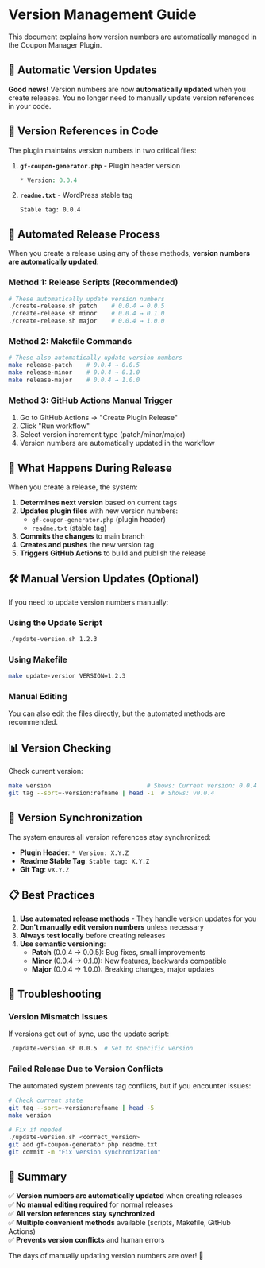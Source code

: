 # Version Management Guide

This document explains how version numbers are automatically managed in the Coupon Manager Plugin.

## 🔄 Automatic Version Updates

**Good news!** Version numbers are now **automatically updated** when you create releases. You no longer need to manually update version references in your code.

## 📍 Version References in Code

The plugin maintains version numbers in two critical files:

1. **`gf-coupon-generator.php`** - Plugin header version
   ```php
   * Version: 0.0.4
   ```

2. **`readme.txt`** - WordPress stable tag
   ```
   Stable tag: 0.0.4
   ```

## 🚀 Automated Release Process

When you create a release using any of these methods, **version numbers are automatically updated**:

### Method 1: Release Scripts (Recommended)
```bash
# These automatically update version numbers
./create-release.sh patch    # 0.0.4 → 0.0.5
./create-release.sh minor    # 0.0.4 → 0.1.0
./create-release.sh major    # 0.0.4 → 1.0.0
```

### Method 2: Makefile Commands
```bash
# These also automatically update version numbers
make release-patch    # 0.0.4 → 0.0.5
make release-minor    # 0.0.4 → 0.1.0
make release-major    # 0.0.4 → 1.0.0
```

### Method 3: GitHub Actions Manual Trigger
1. Go to GitHub Actions → "Create Plugin Release"
2. Click "Run workflow"
3. Select version increment type (patch/minor/major)
4. Version numbers are automatically updated in the workflow

## 🔧 What Happens During Release

When you create a release, the system:

1. **Determines next version** based on current tags
2. **Updates plugin files** with new version numbers:
   - `gf-coupon-generator.php` (plugin header)
   - `readme.txt` (stable tag)
3. **Commits the changes** to main branch
4. **Creates and pushes** the new version tag
5. **Triggers GitHub Actions** to build and publish the release

## 🛠️ Manual Version Updates (Optional)

If you need to update version numbers manually:

### Using the Update Script
```bash
./update-version.sh 1.2.3
```

### Using Makefile
```bash
make update-version VERSION=1.2.3
```

### Manual Editing
You can also edit the files directly, but the automated methods are recommended.

## 📊 Version Checking

Check current version:
```bash
make version                           # Shows: Current version: 0.0.4
git tag --sort=-version:refname | head -1  # Shows: v0.0.4
```

## 🔄 Version Synchronization

The system ensures all version references stay synchronized:

- **Plugin Header**: `* Version: X.Y.Z`
- **Readme Stable Tag**: `Stable tag: X.Y.Z`
- **Git Tag**: `vX.Y.Z`

## 📋 Best Practices

1. **Use automated release methods** - They handle version updates for you
2. **Don't manually edit version numbers** unless necessary
3. **Always test locally** before creating releases
4. **Use semantic versioning**:
   - **Patch** (0.0.4 → 0.0.5): Bug fixes, small improvements
   - **Minor** (0.0.4 → 0.1.0): New features, backwards compatible  
   - **Major** (0.0.4 → 1.0.0): Breaking changes, major updates

## 🚨 Troubleshooting

### Version Mismatch Issues
If versions get out of sync, use the update script:
```bash
./update-version.sh 0.0.5  # Set to specific version
```

### Failed Release Due to Version Conflicts
The automated system prevents tag conflicts, but if you encounter issues:
```bash
# Check current state
git tag --sort=-version:refname | head -5
make version

# Fix if needed
./update-version.sh <correct_version>
git add gf-coupon-generator.php readme.txt
git commit -m "Fix version synchronization"
```

## 📝 Summary

✅ **Version numbers are automatically updated** when creating releases  
✅ **No manual editing required** for normal releases  
✅ **All version references stay synchronized**  
✅ **Multiple convenient methods** available (scripts, Makefile, GitHub Actions)  
✅ **Prevents version conflicts** and human errors  

The days of manually updating version numbers are over! 🎉 